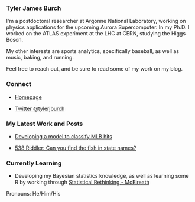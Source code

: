 ### Tyler James Burch

I'm a postdoctoral researcher at Argonne National Laboratory, working on physics applications for the upcoming Aurora Supercomputer. In my Ph.D. I worked on the ATLAS experiment at the LHC at CERN, studying the Higgs Boson.

My other interests are sports analytics, specifically baseball, as well as music, baking, and running.

Feel free to reach out, and be sure to read some of my work on my blog.

### Connect 

- [Homepage](http://tylerjamesburch.com/)

- [Twitter @tylerjburch](https://twitter.com/TylerJBurch)


### My Latest Work and Posts

- [Developing a model to classify MLB hits](http://tylerjamesburch.com/blog/baseball/hit-classifier-1)

- [538 Riddler: Can you find the fish in state names?](http://tylerjamesburch.com/blog/misc/fivethirtyeight_mackerel)

### Currently Learning

- Developing my Bayesian statistics knowledge, as well as learning some R by working through [Statistical Rethinking -  McElreath](https://github.com/tjburch/statistical-rethinking-notes)

Pronouns: He/Him/His

<!--
**tjburch/tjburch** is a ✨ _special_ ✨ repository because its `README.md` (this file) appears on your GitHub profile.

Here are some ideas to get you started:

- 🔭 I’m currently working on ...
- 🌱 I’m currently learning ...
- 👯 I’m looking to collaborate on ...
- 🤔 I’m looking for help with ...
- 💬 Ask me about ...
- 📫 How to reach me: ...
- 😄 Pronouns: ...
- ⚡ Fun fact: ...
-->
